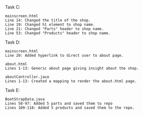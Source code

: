 Task C:

    mainscreen.html
    Line 14: Changed the title of the shop.
    Line 19: Changed h1 element to shop name.
    Line 21: Changed "Parts" header to shop name.
    Line 53: Changed "Products" header to shop name.

Task D:

    mainscreen.html
    Line 20: Added hyperlink to direct user to about page.

    about.html
    Lines 1-13: Generic about page giving insight about the shop.

    aboutController.java
    Lines 1-13: Created a mapping to render the about.html page.

Task E:

    BootStrapData.java
    Lines 58-97: Added 5 parts and saved them to repo
    Lines 109-118: Added 5 products and saved them to the repo.

    
    